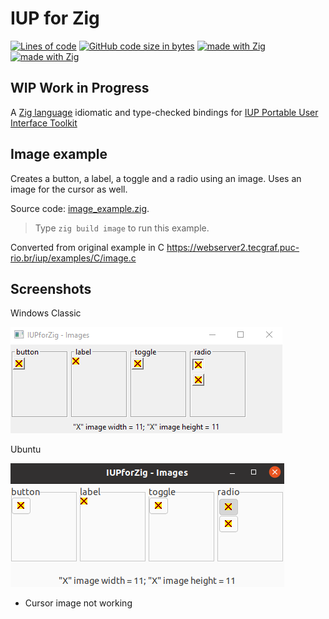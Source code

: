 # IUP for Zig
[![Lines of code](https://img.shields.io/tokei/lines/github/batiati/IUPforZig)]()
[![GitHub code size in bytes](https://img.shields.io/github/languages/code-size/batiati/IUPforZig)]()
[![made with Zig](https://img.shields.io/badge/made%20with%20%E2%9D%A4%20-Zig-orange)]()
[![made with Zig](https://img.shields.io/badge/unlicensed-public%20domain-brightgreen)]()

## WIP Work in Progress

A [Zig language](https://ziglang.org/) idiomatic and type-checked bindings for [IUP Portable User Interface Toolkit](https://webserver2.tecgraf.puc-rio.br/iup/)

## Image example

Creates a button, a label, a toggle and a radio using an image.
Uses an image for the cursor as well.

Source code: [image_example.zig](../src/image_example.zig).

> Type `zig build image` to run this example.

Converted from original example in C
https://webserver2.tecgraf.puc-rio.br/iup/examples/C/image.c

## Screenshots

Windows Classic

![Image Windows](ImageWindows.gif)

Ubuntu

![Image Ubuntu](ImageUbuntu.gif)
* Cursor image not working
